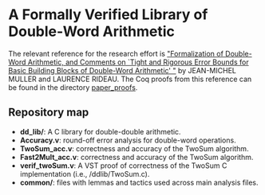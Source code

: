 # A Formally Verified Library of Double-Word Arithmetic

The relevant reference for the research effort is ["Formalization of Double-Word Arithmetic, and Comments
on `Tight and Rigorous Error Bounds for Basic Building
Blocks of Double-Word Arithmetic' "](https://dl-acm-org.proxy.library.cornell.edu/doi/pdf/10.1145/3484514) by JEAN-MICHEL MULLER and LAURENCE RIDEAU. The Coq proofs from this reference can be found in the directory [paper_proofs](https://github.com/VeriNum/double-double/tree/main/paper_proofs). 

## Repository map

- **dd_lib/**: A C library for double-double arithmetic.
- **Accuracy.v**: round-off error analysis for double-word operations.
- **TwoSum_acc.v**: correctness and accuracy of the TwoSum algorithm.
- **Fast2Mult_acc.v**: correctness and accuracy of the TwoSum algorithm.
- **verif_twoSum.v**: A VST proof of correctness of the TwoSum C implementation (i.e., /ddlib/TwoSum.c). 
- **common/**: files with lemmas and tactics used across main analysis files.


